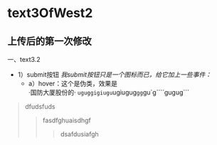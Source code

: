 # text3OfWest2 
## 上传后的第一次修改
一、text3.2
* 1）submit按钮
*我submit按钮只是一个图标而已，给它加上一些事件：*    
    * a）hover：这个是伪类，效果是    
    ·国防大厦股份的·
`uguggigiugu`ugiugug`gg`gu`g````gugug```
>dfudsfuds
>>fasdfghuaisdhgf
>>>dsafdusiafgh
